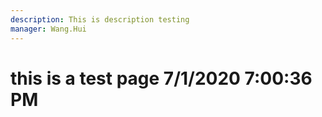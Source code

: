 ```yaml
---
description: This is description testing
manager: Wang.Hui
---
```

# this is a test page 7/1/2020 7:00:36 PM